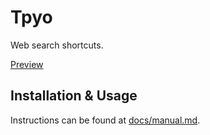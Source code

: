 # Tpyo

Web search shortcuts.

[Preview](https://user-images.githubusercontent.com/1842143/129476952-448f82f3-a48d-4bd1-9e2e-d9d2328de5cf.mp4)

## Installation & Usage

Instructions can be found at [docs/manual.md](docs/manual.md).
